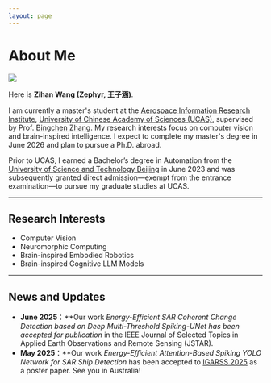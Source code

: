 ```yaml
---
layout: page
---
```


# About Me

<img src="zihanwang.jpg" class="floatpic">

Here is **Zihan Wang (Zephyr, 王子涵)**.<br>

I am currently a master's student at the [Aerospace Information Research Institute](http://www.aircas.cn/), [University of Chinese Academy of Sciences (UCAS)](https://www.ucas.edu.cn/), supervised by Prof. [Bingchen Zhang](https://people.ucas.edu.cn/~bczhang). My research interests focus on computer vision and brain-inspired intelligence. I expect to complete my master's degree in June 2026 and plan to pursue a Ph.D. abroad.

Prior to UCAS, I earned a Bachelor’s degree in Automation from the [University of Science and Technology Beijing](https://www.ustb.edu.cn/) in June 2023 and was subsequently granted direct admission—exempt from the entrance examination—to pursue my graduate studies at UCAS.

---

## Research Interests

- Computer Vision
- Neuromorphic Computing
- Brain-inspired Embodied Robotics
- Brain-inspired Cognitive LLM Models

---

## News and Updates

- **June 2025**：**Our work *Energy-Efficient SAR Coherent Change Detection based on Deep Multi-Threshold Spiking-UNet has been accepted for publication* in the IEEE Journal of Selected Topics in Applied Earth Observations and Remote Sensing (JSTAR).
- **May 2025**：**Our work *Energy-Efficient Attention-Based Spiking YOLO Network for SAR Ship Detection* has been accepted to [IGARSS 2025](https://2025.ieeeigarss.org/view_session.php?SessionID=1066) as a poster paper. See you in Australia!


